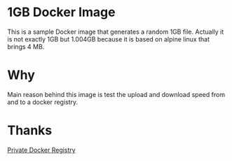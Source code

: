 # 1GB Docker Image


This is a sample Docker image that generates a random 1GB file. 
Actually it is not exactly 1GB but 1.004GB because it is based on alpine linux that brings 4 MB.

# Why
Main reason behind this image is test the upload and download speed from and to a docker registry.


# Thanks

[Private Docker Registry](https://private-docker-registry.com)

